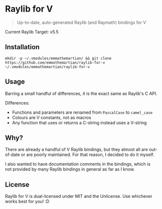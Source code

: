 # Raylib for V

> Up-to-date, auto-generated Raylib (and Raymath) bindings for V

Current Raylib Target: v5.5

## Installation

`mkdir -p ~/.vmodules/emmathemartian/ && git clone https://github.com/emmathemartian/raylib-for-v ~/.vmodules/emmathemartian/raylib-for-v`

## Usage

Barring a small handful of differences, it is the exact same as Raylib's C API.

Differences:
- Functions and parameters are renamed from `PascalCase` to `camel_case`
- Colours are V constants, not as macros
- Any function that uses or returns a C-string instead uses a V-string

## Why?

There are already a handful of V Raylib bindings, but they almost all are out-of-date or
are poorly maintained. For that reason, I decided to do it myself.

I also wanted to have documentation comments in the bindings, which is not provided by
many Raylib bindings in general as far as I know.

## License

Raylib for V is dual-licensed under MIT and the Unlicense. Use whichever works best for
you! :D

